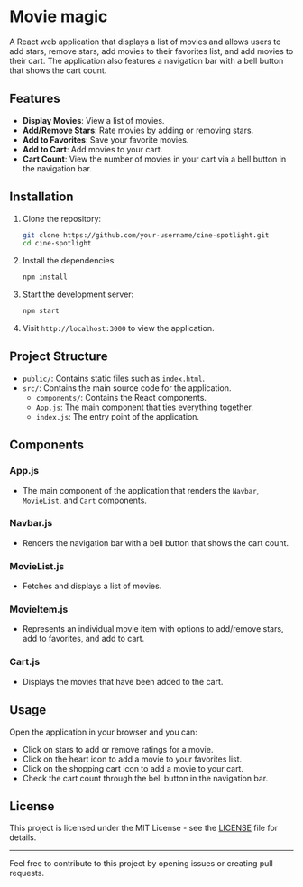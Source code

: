 # Movie magic

A React web application that displays a list of movies and allows users to add stars, remove stars, add movies to their favorites list, and add movies to their cart. The application also features a navigation bar with a bell button that shows the cart count.

## Features

- **Display Movies**: View a list of movies.
- **Add/Remove Stars**: Rate movies by adding or removing stars.
- **Add to Favorites**: Save your favorite movies.
- **Add to Cart**: Add movies to your cart.
- **Cart Count**: View the number of movies in your cart via a bell button in the navigation bar.

## Installation

1. Clone the repository:
    ```bash
    git clone https://github.com/your-username/cine-spotlight.git
    cd cine-spotlight
    ```

2. Install the dependencies:
    ```bash
    npm install
    ```

3. Start the development server:
    ```bash
    npm start
    ```

4. Visit `http://localhost:3000` to view the application.

## Project Structure

- `public/`: Contains static files such as `index.html`.
- `src/`: Contains the main source code for the application.
  - `components/`: Contains the React components.
  - `App.js`: The main component that ties everything together.
  - `index.js`: The entry point of the application.

## Components

### App.js
- The main component of the application that renders the `Navbar`, `MovieList`, and `Cart` components.

### Navbar.js
- Renders the navigation bar with a bell button that shows the cart count.

### MovieList.js
- Fetches and displays a list of movies.

### MovieItem.js
- Represents an individual movie item with options to add/remove stars, add to favorites, and add to cart.

### Cart.js
- Displays the movies that have been added to the cart.

## Usage

Open the application in your browser and you can:
- Click on stars to add or remove ratings for a movie.
- Click on the heart icon to add a movie to your favorites list.
- Click on the shopping cart icon to add a movie to your cart.
- Check the cart count through the bell button in the navigation bar.

## License

This project is licensed under the MIT License - see the [LICENSE](LICENSE) file for details.

---

Feel free to contribute to this project by opening issues or creating pull requests.
